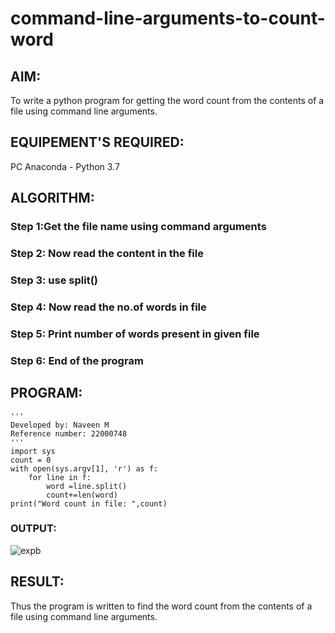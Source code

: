 # command-line-arguments-to-count-word
## AIM:
To write a python program for getting the word count from the contents of a file using command line arguments.
## EQUIPEMENT'S REQUIRED: 
PC
Anaconda - Python 3.7
## ALGORITHM: 
### Step 1:Get the file name using command arguments

### Step 2: Now read the content in the file
 
### Step 3: use split()

### Step 4: Now read the no.of words in file

### Step 5: Print number of words present in given file

### Step 6: End of the program

## PROGRAM:
```
'''
Developed by: Naveen M
Reference number: 22000748
'''
import sys
count = 0
with open(sys.argv[1], 'r') as f:
    for line in f:
        word =line.split()
        count+=len(word)
print("Word count in file: ",count)
```

### OUTPUT:

![expb](https://user-images.githubusercontent.com/117974950/214612252-74d31692-917d-4fdf-b178-5427f30ee3fd.png)


## RESULT:
Thus the program is written to find the word count from the contents of a file using command line arguments.
